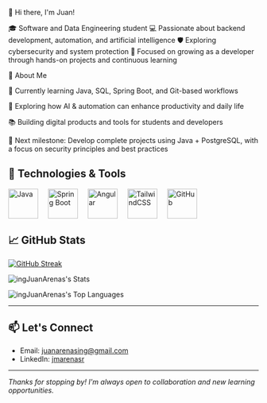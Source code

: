 👋 Hi there, I'm Juan!

🎓 Software and Data Engineering student
💻 Passionate about backend development, automation, and artificial intelligence
🛡️ Exploring cybersecurity and system protection
🚀 Focused on growing as a developer through hands-on projects and continuous learning

🚀 About Me

🔧 Currently learning Java, SQL, Spring Boot, and Git-based workflows

🤖 Exploring how AI & automation can enhance productivity and daily life

📚 Building digital products and tools for students and developers

🎯 Next milestone: Develop complete projects using Java + PostgreSQL, with a focus on security principles and best practices

## 🧰 Technologies & Tools  

<div style="display: flex; gap: 20px; align-items: center; flex-wrap: wrap;">

  <!-- Java -->
  <img src="https://cdn.jsdelivr.net/gh/devicons/devicon/icons/java/java-original.svg" alt="Java" width="60"/>

  <!-- Spring Boot -->
  <img src="https://cdn.jsdelivr.net/gh/devicons/devicon/icons/spring/spring-original.svg" alt="Spring Boot" width="60"/>

  <!-- Angular -->
  <img src="https://cdn.jsdelivr.net/gh/devicons/devicon/icons/angularjs/angularjs-original.svg" alt="Angular" width="60"/>

  <!-- TailwindCSS -->
  <img src="https://cdn.jsdelivr.net/gh/devicons/devicon/icons/tailwindcss/tailwindcss-plain.svg" alt="TailwindCSS" width="60"/>

  <!-- GitHub -->
  <img src="https://cdn.jsdelivr.net/gh/devicons/devicon/icons/github/github-original.svg" alt="GitHub" width="60"/>

</div>



## 📈 GitHub Stats

[![GitHub Streak](https://github-readme-streak-stats.herokuapp.com?user=ingJuanArenas&theme=github-dark-blue)](https://git.io/streak-stats)

![ingJuanArenas's Stats](https://github-readme-stats.vercel.app/api?username=ingJuanArenas&theme=vue-dark&show_icons=true&hide_border=true&count_private=true)


![ingJuanArenas's Top Languages](https://github-readme-stats.vercel.app/api/top-langs/?username=ingJuanArenas&theme=vue-dark&show_icons=true&hide_border=true&layout=compact)

---

## 📫 Let's Connect

- Email: juanarenasing@gmail.com
- LinkedIn: [jmarenasr](https://www.linkedin.com/in/juanmarenasr/)


---

_Thanks for stopping by! I'm always open to collaboration and new learning opportunities._

